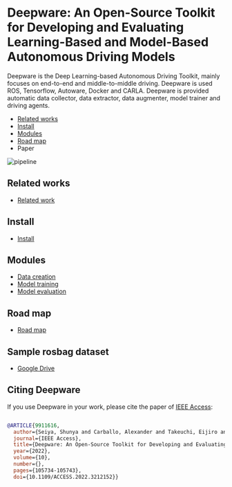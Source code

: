 # Deepware: An Open-Source Toolkit for Developing and Evaluating Learning-Based and Model-Based Autonomous Driving Models

Deepware is the Deep Learning-based Autonomous Driving Toolkit, mainly focuses on end-to-end and middle-to-middle driving. Deepware is used ROS, Tensorflow, Autoware, Docker and CARLA. Deepware is provided automatic data collector, data extractor, data augmenter, model trainer and driving agents.

* [Related works](#Related-works)
* [Install](#Install)
* [Modules](#Modules)
* [Road map](#Road-map)
* Paper


![pipeline](https://github.com/shunchan0677/deepware/blob/master/pipeline.png)

## Related works

*  [Related work](https://github.com/shunchan0677/deepware/blob/master/docs/RelatedWork.md)

## Install

*  [Install](https://github.com/shunchan0677/deepware/blob/master/docs/Install.md)

## Modules

*  [Data creation](https://github.com/shunchan0677/deepware/blob/master/docs/DataCreation.md)
*  [Model training](https://github.com/shunchan0677/deepware/blob/master/docs/ModelTraining.md)
*  [Model evaluation](https://github.com/shunchan0677/deepware/blob/master/docs/ModelEvaluation.md)

## Road map

*  [Road map](https://github.com/shunchan0677/deepware/blob/master/docs/RoadMap.md)

## Sample rosbag dataset

* [Google Drive](https://drive.google.com/drive/folders/1VgsTy-9CpgoY0_tmTwouDKwN9w28CEPT?usp=sharing)

## Citing Deepware

If you use Deepware in your work, please cite the paper of [IEEE Access](https://ieeexplore.ieee.org/document/9911616):

```bibtex

@ARTICLE{9911616,
  author={Seiya, Shunya and Carballo, Alexander and Takeuchi, Eijiro and Takeda, Kazuya},
  journal={IEEE Access}, 
  title={Deepware: An Open-Source Toolkit for Developing and Evaluating Learning-Based and Model-Based Autonomous Driving Models}, 
  year={2022},
  volume={10},
  number={},
  pages={105734-105743},
  doi={10.1109/ACCESS.2022.3212152}}

```

